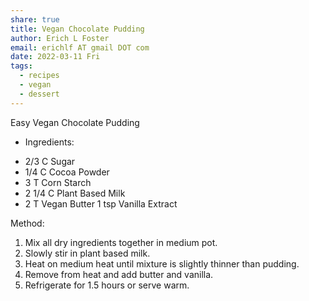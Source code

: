 ```yaml
---
share: true
title: Vegan Chocolate Pudding
author: Erich L Foster
email: erichlf AT gmail DOT com
date: 2022-03-11 Fri
tags:
  - recipes
  - vegan
  - dessert
---
```


Easy Vegan Chocolate Pudding
* Ingredients:
- 2/3 C Sugar
- 1/4 C Cocoa Powder
- 3 T Corn Starch
- 2 1/4 C Plant Based Milk
- 2 T Vegan Butter
1 tsp Vanilla Extract

Method:
1. Mix all dry ingredients together in medium pot.
2. Slowly stir in plant based milk.
3. Heat on medium heat until mixture is slightly thinner than pudding.
4. Remove from heat and add butter and vanilla.
5. Refrigerate for 1.5 hours or serve warm.
